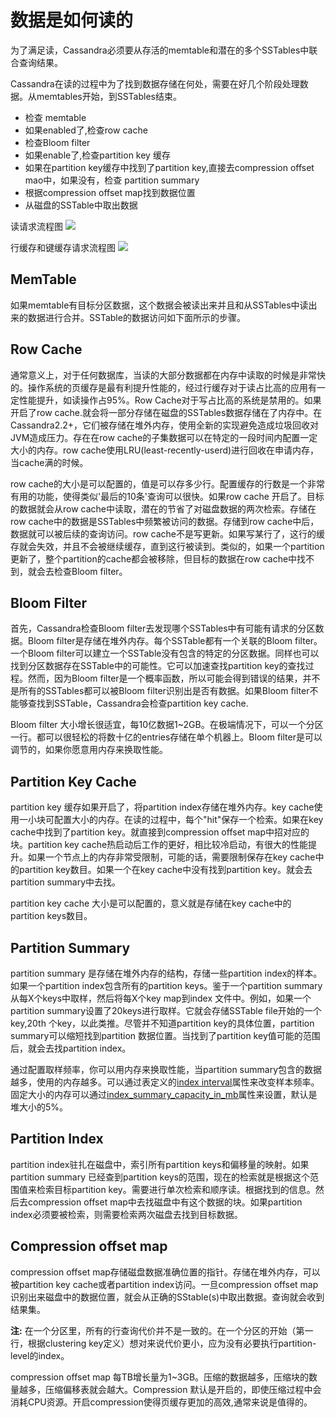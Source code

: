 # 数据是如何读的 #

为了满足读，Cassandra必须要从存活的memtable和潜在的多个SSTables中联合查询结果。

Cassandra在读的过程中为了找到数据存储在何处，需要在好几个阶段处理数据。从memtables开始，到SSTables结束。

- 检查 memtable
- 如果enabled了,检查row cache
- 检查Bloom filter
- 如果enable了,检查partition key 缓存
- 如果在partition key缓存中找到了partition key,直接去compression offset mao中，如果没有，检查 partition summary
- 根据compression offset map找到数据位置
- 从磁盘的SSTable中取出数据

读请求流程图
![](http://docs.datastax.com/en/cassandra/3.0/cassandra/images/dml_caching-reads_12.png)

行缓存和键缓存请求流程图
![](http://docs.datastax.com/en/cassandra/3.0/cassandra/images/ops_how-cache-works.png)


## MemTable ##
如果memtable有目标分区数据，这个数据会被读出来并且和从SSTables中读出来的数据进行合并。SSTable的数据访问如下面所示的步骤。

## Row Cache ##
通常意义上，对于任何数据库，当读的大部分数据都在内存中读取的时候是非常快的。操作系统的页缓存是最有利提升性能的，经过行缓存对于读占比高的应用有一定性能提升，如读操作占95%。Row Cache对于写占比高的系统是禁用的。如果开启了row cache.就会将一部分存储在磁盘的SSTables数据存储在了内存中。在Cassandra2.2+，它们被存储在堆外内存，使用全新的实现避免造成垃圾回收对JVM造成压力。存在在row cache的子集数据可以在特定的一段时间内配置一定大小的内存。row cache使用LRU(least-recently-userd)进行回收在申请内存，当cache满的时候。

row cache的大小是可以配置的，值是可以存多少行。配置缓存的行数是一个非常有用的功能，使得类似'最后的10条'查询可以很快。如果row cache 开启了。目标的数据就会从row cache中读取，潜在的节省了对磁盘数据的两次检索。存储在row cache中的数据是SSTables中频繁被访问的数据。存储到row cache中后，数据就可以被后续的查询访问。row cache不是写更新。如果写某行了，这行的缓存就会失效，并且不会被继续缓存，直到这行被读到。类似的，如果一个partition更新了，整个partition的cache都会被移除，但目标的数据在row cache中找不到，就会去检查Bloom filter。

## Bloom Filter ##

首先，Cassandra检查Bloom filter去发现哪个SSTables中有可能有请求的分区数据。Bloom filter是存储在堆外内存。每个SSTable都有一个关联的Bloom filter。一个Bloom filter可以建立一个SSTable没有包含的特定的分区数据。同样也可以找到分区数据存在SSTable中的可能性。它可以加速查找partition key的查找过程。然而，因为Bloom filter是一个概率函数，所以可能会得到错误的结果，并不是所有的SSTables都可以被Bloom filter识别出是否有数据。如果Bloom filter不能够查找到SSTable，Cassandra会检查partition key cache.

Bloom filter 大小增长很适宜，每10亿数据1~2GB。在极端情况下，可以一个分区一行。都可以很轻松的将数十亿的entries存储在单个机器上。Bloom filter是可以调节的，如果你愿意用内存来换取性能。

## Partition Key Cache ##

partition key 缓存如果开启了，将partition index存储在堆外内存。key cache使用一小块可配置大小的内存。在读的过程中，每个"hit"保存一个检索。如果在key cache中找到了partition key。就直接到compression offset map中招对应的块。partition key cache热启动后工作的更好，相比较冷启动，有很大的性能提升。如果一个节点上的内存非常受限制，可能的话，需要限制保存在key cache中的partition key数目。如果一个在key cache中没有找到partition key。就会去partition summary中去找。

partition key cache 大小是可以配置的，意义就是存储在key cache中的partition keys数目。

## Partition Summary ##

partition summary 是存储在堆外内存的结构，存储一些partition index的样本。如果一个partition index包含所有的partition keys。鉴于一个partition summary从每X个keys中取样，然后将每X个key map到index 文件中。例如，如果一个partition summary设置了20keys进行取样。它就会存储SSTable file开始的一个key,20th 个key，以此类推。尽管并不知道partition key的具体位置，partition summary可以缩短找到partition 数据位置。当找到了partition key值可能的范围后，就会去找partition index。

通过配置取样频率，你可以用内存来换取性能，当partition summary包含的数据越多，使用的内存越多。可以通过表定义的[index interval](http://docs.datastax.com/en/cql/3.3/cql/cql_reference/cqlCreateTable.html#tabProp)属性来改变样本频率。固定大小的内存可以通过[index_summary_capacity_in_mb](http://docs.datastax.com/en/cassandra/3.0/cassandra/configuration/configCassandra_yaml.html#configCassandra_yaml__index_summary_capacity_in_mb)属性来设置，默认是堆大小的5%。

## Partition Index ##

partition index驻扎在磁盘中，索引所有partition keys和偏移量的映射。如果partition summary 已经查到partition keys的范围，现在的检索就是根据这个范围值来检索目标partition key。需要进行单次检索和顺序读。根据找到的信息。然后去compression offset map中去找磁盘中有这个数据的块。如果partition index必须要被检索，则需要检索两次磁盘去找到目标数据。

## Compression offset map ##

compression offset map存储磁盘数据准确位置的指针。存储在堆外内存，可以被partition key cache或者partition index访问。一旦compression offset map识别出来磁盘中的数据位置，就会从正确的SStable(s)中取出数据。查询就会收到结果集。

**注:** 在一个分区里，所有的行查询代价并不是一致的。在一个分区的开始（第一行，根据clustering key定义）想对来说代价更小，应为没有必要执行partition-level的index。

compression offset map 每TB增长量为1~3GB。压缩的数据越多，压缩块的数量越多，压缩偏移表就会越大。Compression 默认是开启的，即使压缩过程中会消耗CPU资源。开启compression使得页缓存更加的高效,通常来说是值得的。